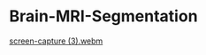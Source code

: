 # Brain-MRI-Segmentation
[screen-capture (3).webm](https://github.com/user-attachments/assets/0c58d5af-8696-42c2-b148-dc8a1a2404ea)

